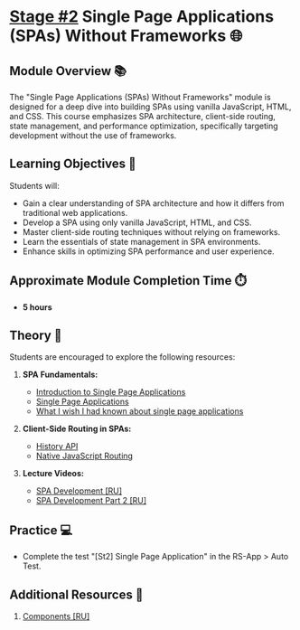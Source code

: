 # [Stage #2](../../) Single Page Applications (SPAs) Without Frameworks 🌐

## Module Overview 📚

The "Single Page Applications (SPAs) Without Frameworks" module is designed for a deep dive into building SPAs using vanilla JavaScript, HTML, and CSS. This course emphasizes SPA architecture, client-side routing, state management, and performance optimization, specifically targeting development without the use of frameworks.

## Learning Objectives 🎯

Students will:

- Gain a clear understanding of SPA architecture and how it differs from traditional web applications.
- Develop a SPA using only vanilla JavaScript, HTML, and CSS.
- Master client-side routing techniques without relying on frameworks.
- Learn the essentials of state management in SPA environments.
- Enhance skills in optimizing SPA performance and user experience.

## Approximate Module Completion Time ⏱️

- **5 hours**

## Theory 📖

Students are encouraged to explore the following resources:

1. **SPA Fundamentals:**

   - [Introduction to Single Page Applications](https://en.wikipedia.org/wiki/Single-page_application)
   - [Single Page Applications](https://developer.mozilla.org/en-US/docs/Glossary/SPA)
   - [What I wish I had known about single page applications](https://stackoverflow.blog/2021/12/28/what-i-wish-i-had-known-about-single-page-applications/)

2. **Client-Side Routing in SPAs:**

   - [History API](https://developer.mozilla.org/en-US/docs/Web/API/History_API)
   - [Native JavaScript Routing](https://css-tricks.com/native-javascript-routing/)

3. **Lecture Videos:**
   - [SPA Development [RU]](https://www.youtube.com/watch?v=njk5inZIwCc)
   - [SPA Development Part 2 [RU]](https://www.youtube.com/watch?v=sOlzPxs_Lg4)

## Practice 💻

- Complete the test "[St2] Single Page Application" in the RS-App > Auto Test.

## Additional Resources 📘

1. [Components [RU]](https://gist.github.com/TELEUZI/0fadffb59a84c07bfdf97e0353d3281c)
